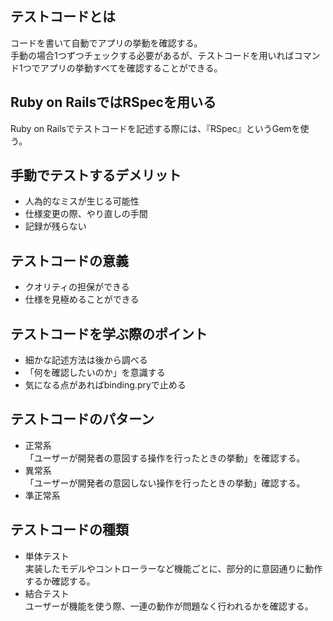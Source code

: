 ## テストコードとは
コードを書いて自動でアプリの挙動を確認する。  
手動の場合1つずつチェックする必要があるが、テストコードを用いればコマンド1つでアプリの挙動すべてを確認することができる。

## Ruby on RailsではRSpecを用いる
Ruby on Railsでテストコードを記述する際には、『RSpec』というGemを使う。

## 手動でテストするデメリット
- 人為的なミスが生じる可能性
- 仕様変更の際、やり直しの手間
- 記録が残らない  

## テストコードの意義
- クオリティの担保ができる
- 仕様を見極めることができる

## テストコードを学ぶ際のポイント
- 細かな記述方法は後から調べる
- 「何を確認したいのか」を意識する
- 気になる点があればbinding.pryで止める

## テストコードのパターン
- 正常系  
  「ユーザーが開発者の意図する操作を行ったときの挙動」を確認する。
- 異常系  
  「ユーザーが開発者の意図しない操作を行ったときの挙動」確認する。
- 準正常系

## テストコードの種類
- 単体テスト  
  実装したモデルやコントローラーなど機能ごとに、部分的に意図通りに動作するか確認する。
- 結合テスト  
  ユーザーが機能を使う際、一連の動作が問題なく行われるかを確認する。
